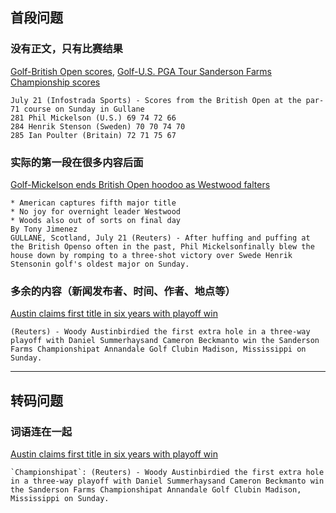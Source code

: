 ## 首段问题

### 没有正文，只有比赛结果
[Golf-British Open scores](http://54.251.107.116/transcoded/en_007_1374426618_45792784.html), [Golf-U.S. PGA Tour Sanderson Farms Championship scores](http://54.251.107.116/transcoded/en_007_1374442523_52416824.html)

    July 21 (Infostrada Sports) - Scores from the British Open at the par-71 course on Sunday in Gullane
    281 Phil Mickelson (U.S.) 69 74 72 66
    284 Henrik Stenson (Sweden) 70 70 74 70
    285 Ian Poulter (Britain) 72 71 75 67

### 实际的第一段在很多内容后面
[Golf-Mickelson ends British Open hoodoo as Westwood falters](http://54.251.107.116/transcoded/en_007_1374429525_62330922.html)

    * American captures fifth major title
    * No joy for overnight leader Westwood
    * Woods also out of sorts on final day
    By Tony Jimenez
    GULLANE, Scotland, July 21 (Reuters) - After huffing and puffing at the British Openso often in the past, Phil Mickelsonfinally blew the house down by romping to a three-shot victory over Swede Henrik Stensonin golf's oldest major on Sunday.

### 多余的内容（新闻发布者、时间、作者、地点等）
[Austin claims first title in six years with playoff win](http://54.251.107.116/transcoded/en_007_1374447306_9588464.html)

    (Reuters) - Woody Austinbirdied the first extra hole in a three-way playoff with Daniel Summerhaysand Cameron Beckmanto win the Sanderson Farms Championshipat Annandale Golf Clubin Madison, Mississippi on Sunday.

--------------------------------------------------------

## 转码问题

### 词语连在一起
[Austin claims first title in six years with playoff win](http://54.251.107.116/transcoded/en_007_1374447306_9588464.html)

    `Championshipat`: (Reuters) - Woody Austinbirdied the first extra hole in a three-way playoff with Daniel Summerhaysand Cameron Beckmanto win the Sanderson Farms Championshipat Annandale Golf Clubin Madison, Mississippi on Sunday.
